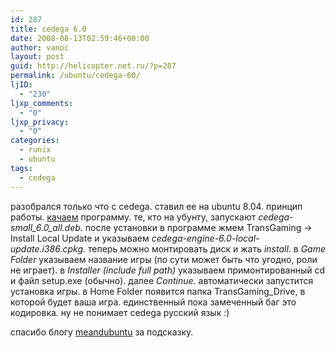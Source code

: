 ```yaml
---
id: 287
title: cedega 6.0
date: 2008-08-13T02:59:46+00:00
author: vanoc
layout: post
guid: http://helicopter.net.ru/?p=287
permalink: /ubuntu/cedega-60/
ljID:
  - "230"
ljxp_comments:
  - "0"
ljxp_privacy:
  - "0"
categories:
  - runix
  - ubuntu
tags:
  - cedega
---
```

разобрался только что с cedega. ставил ее на ubuntu 8.04. принцип работы. [качаем](http://helicopter.fatal.ru/cedega-6.0.rar) программу. те, кто на убунту, запускают _cedega-small\_6.0\_all.deb._ после установки в программе жмем TransGaming -> Install Local Update и указываем _cedega-engine-6.0-local-update.i386.cpkg._ теперь можно монтировать диск и жать _install_. в _Game Folder_ указываем название игры (по сути может быть что угодно, роли не играет). в _Installer (include full path)_ указываем примонтированный cd и файл setup.exe (обычно). далее _Continue_. автоматически запустится установка игры. в Home Folder появится папка TransGaming_Drive, в которой будет ваша игра. единственный пока замеченный баг это кодировка. ну не понимает cedega русский язык :)

спасибо блогу [meandubuntu](http://meandubuntu.blogspot.com/2007/05/cedega-60.html) за подсказку.